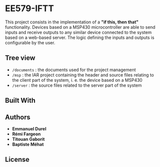 # EE579-IFTT

This project consists in the implementation of a **"if this, then that"** functionality. Devices based on a MSP430 microcontroller are able to send inputs and receive outputs to any similar device connected to the system based on a web-based server. The logic defining the inputs and outputs is configurable by the user. 

## Tree view

* `/documents` : the documents used for the project management
* `/msp` : the IAR project containing the header and source files relating to the client part of the system, i. e. the device based on a MSP430
* `/server` : the source files related to the server part of the system

## Built With

## Authors

* **Emmanuel Durel** 
* **Rémi Fargeon**
* **Titouan Gaborit**
* **Baptiste Méhat**

## License
